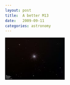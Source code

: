 ```yaml
---
layout: post
title:  A better M13
date:   2009-09-11
categories: astronomy
---
```


<!-- more -->


[![M13](/astronomy/2009_09_11_M13_thumb.jpg)](/astronomy/2009_09_11_M13.jpg)

